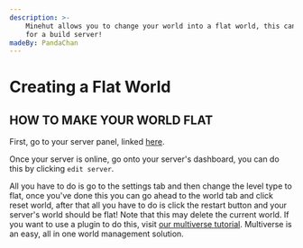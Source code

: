 ```yaml
---
description: >-
    Minehut allows you to change your world into a flat world, this can be useful
    for a build server!
madeBy: PandaChan
---
```


# Creating a Flat World

## HOW TO MAKE YOUR WORLD FLAT

First, go to your server panel, linked [here](https://minehut.com/dashboard).

Once your server is online, go onto your server's dashboard, you can do this by clicking `edit server`.

All you have to do is go to the settings tab and then change the level type to flat, once you've done this you can go ahead to the world tab and click reset world, after that all you have to do is click the restart button and your server's world should be flat! Note that this may delete the current world. If you want to use a plugin to do this, visit [our multiverse tutorial](plugins/popular/multiverse). Multiverse is an easy, all in one world management solution.
